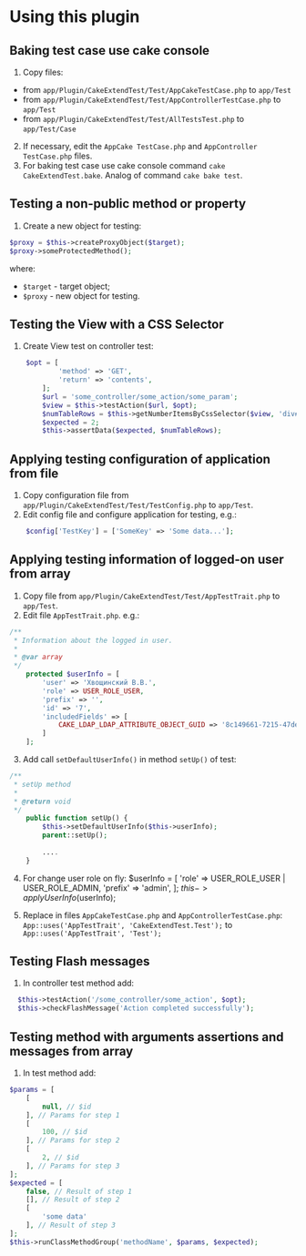 # Using this plugin

## Baking test case use cake console

1. Copy files:
- from `app/Plugin/CakeExtendTest/Test/AppCakeTestCase.php` to `app/Test`
- from `app/Plugin/CakeExtendTest/Test/AppControllerTestCase.php` to `app/Test`
- from `app/Plugin/CakeExtendTest/Test/AllTestsTest.php` to `app/Test/Case`
2. If necessary, edit the `AppCake TestCase.php` and `AppController TestCase.php` files.
3. For baking test case use cake console command `cake CakeExtendTest.bake`. Analog 
	of command `cake bake test`.

## Testing a non-public method or property

1. Create a new object for testing:
```php
$proxy = $this->createProxyObject($target);
$proxy->someProtectedMethod();
```
where: 
- `$target` - target object;
- `$proxy` - new object for testing.

## Testing the View with a CSS Selector

1. Create View test on controller test:
```php
    $opt = [
			'method' => 'GET',
			'return' => 'contents',
		];
		$url = 'some_controller/some_action/some_param';
		$view = $this->testAction($url, $opt);
		$numTableRows = $this->getNumberItemsByCssSelector($view, 'div#content div.container table > tbody > tr');			
		$expected = 2;
		$this->assertData($expected, $numTableRows);
```

## Applying testing configuration of application from file

1. Copy configuration file from `app/Plugin/CakeExtendTest/Test/TestConfig.php` to `app/Test`.
2. Edit config file and configure application for testing, e.g.:
```php
	$config['TestKey'] = ['SomeKey' => 'Some data...'];
```

## Applying testing information of logged-on user from array

1. Copy file from `app/Plugin/CakeExtendTest/Test/AppTestTrait.php` to `app/Test`.
2. Edit file `AppTestTrait.php`. e.g.:
```php
/**
 * Information about the logged in user.
 *
 * @var array
 */		
	protected $userInfo = [
		'user' => 'Хвощинский В.В.',
		'role' => USER_ROLE_USER,
		'prefix' => '',
		'id' => '7',
		'includedFields' => [
			CAKE_LDAP_LDAP_ATTRIBUTE_OBJECT_GUID => '8c149661-7215-47de-b40e-35320a1ea508'
		]
	];
```

3. Add call `setDefaultUserInfo()` in method `setUp()` of test:
```php
/**
 * setUp method
 *
 * @return void
 */
	public function setUp() {
		$this->setDefaultUserInfo($this->userInfo);
		parent::setUp();
		  				
		....
	}
```

4. For change user role on fly:
	$userInfo = [
		'role' => USER_ROLE_USER | USER_ROLE_ADMIN,
		'prefix' => 'admin',
	];
	$this->applyUserInfo($userInfo);	
	
5. Replace in files `AppCakeTestCase.php` and `AppControllerTestCase.php`:
	`App::uses('AppTestTrait', 'CakeExtendTest.Test');` to `App::uses('AppTestTrait', 'Test');`

## Testing Flash messages

1. In controller test method add:
```php
  $this->testAction('/some_controller/some_action', $opt);
  $this->checkFlashMessage('Action completed successfully');
```

## Testing method with arguments assertions and messages from array

1. In test method add:
```php
$params = [
    [
        null, // $id
    ], // Params for step 1
    [
        100, // $id
    ], // Params for step 2
    [
        2, // $id
    ], // Params for step 3
];
$expected = [
    false, // Result of step 1
    [], // Result of step 2
    [
        'some data'
    ], // Result of step 3
];
$this->runClassMethodGroup('methodName', $params, $expected);
```
